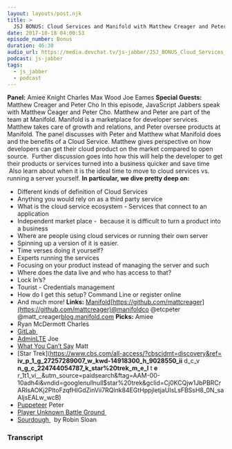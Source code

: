 ```yaml
---
layout: layouts/post.njk
title: >
  JSJ BONUS: Cloud Services and Manifold with Matthew Creager and Peter Cho
date: 2017-10-18 04:00:53
episode_number: Bonus
duration: 46:30
audio_url: https://media.devchat.tv/js-jabber/JSJ_BONUS_Cloud_Services_and_Manifold_with_Matthew_Creager_and_Peter_Cho.mp3
podcast: js-jabber
tags:
  - js_jabber
  - podcast
---
```


**Panel:** Amiee Knight Charles Max Wood Joe Eames **Special Guests:&nbsp;** Matthew Creager and Peter Cho In this episode, JavaScript Jabbers speak with Matthew Ceager and Peter Cho. Matthew and Peter are part of the team at Manifold. Manifold is a marketplace for developer services. Matthew takes care of growth and relations, and Peter oversee products at Manifold. The panel discusses with Peter and Matthew what Manifold does and the benefits of a Cloud Service. Matthew gives perspective on how developers can get their cloud product on the market compared to open source. &nbsp;Further&nbsp;discussion goes into how this will help the developer to get their products or services turned into a business quicker and save time &nbsp;Also learn about when it is the ideal time to move to cloud services vs. running a server yourself. **In particular, we dive pretty deep on:**

- Different kinds of definition of Cloud Services
- Anything you would rely on as a third party service
- What is the cloud service ecosystem - Services that connect to an application
- Independent market place -&nbsp; because it is difficult to turn a product into a business
- Where are people using cloud services or running their own server
- Spinning up a version of it is easier.
- Time verses doing it yourself?
- Experts running the services
- Focusing on your product instead of managing the server and such
- Where does the data live and who has access to that?
- Lock In’s?
- Tourist - Credentials management
- How do I get this setup? Command Line or register online
- And much more!
  **Links:** [Manifold](https://www.manifold.co)[https://github.com/mattcreager](https://github.com/mattcreager)@manifoldco @etcpeter @matt_creager[blog.manifold.com](http://blog.manifold.com) **Picks:** Amiee
- Ryan McDermott
  Charles
- [GitLab&nbsp;](https://about.gitlab.com)
- [AdminLTE](https://adminlte.io/themes/AdminLTE/index2.html)
  Joe
- [What You Can’t Say](http://www.paulgraham.com/say.html)
  Matt
- [Star Trek](https://www.cbs.com/all-access/?cbscidmt=discovery&ref= **iv_p_1_g_27257289007_w_kwd-14918300_h_9028550_ii** d_c_v **n_g_c_224744054787_k_star%20trek_m_e_l** t **e** r_1t1_vi\_\_&utm_source=paidsearch&ftag=AAM-00-10adh4i&vndid=google$null$null\$star%20trek&gclid=Cj0KCQjw1JbPBRCrARIsAOKj2PltoFzqfHIGdZinVii7RQlnk84EGtHppjletjaUIsLsFBSsH8_0N_saAljsEALw_wcB)
- [Puppeteer](https://github.com/GoogleChrome/puppeteer)
  Peter
- [Player Unknown Battle Ground&nbsp;](https://www.playbattlegrounds.com/main.pu)
- [Sourdough&nbsp;](https://www.amazon.com/Sourdough-Novel-Robin-Sloan-ebook/dp/B06XC41K6G/ref=sr_1_1?ie=UTF8&qid=1508292004&sr=8-1&keywords=sourdough+book)&nbsp; by Robin Sloan

### Transcript

